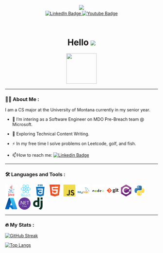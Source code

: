 <div id="header" align="center">
  <img src="https://media.giphy.com/media/RJaiws3GnVHcybdk0l/giphy.gif?cid=ecf05e47mup1ujkskxp2nmoxu0kguunyw6ldygipo83wec5y&rid=giphy.gif&ct=s" width="100"/>
</div>

<div id="badges" align="center">
  <a href="https://www.linkedin.com/in/rileymarsden/">
    <img src="https://img.shields.io/badge/LinkedIn-blue?style=for-the-badge&logo=linkedin&logoColor=white" alt="LinkedIn Badge"/>
  </a>
  <a href="your-youtube-URL">
    <img src="https://img.shields.io/badge/-resume-success?style=for-the-badge&logo=resume&logoColor=white" alt="Youtube Badge"/>
  </a>
</div>

<p align="center"><img src="https://komarev.com/ghpvc/?username=Rileyj-m&style=flat-square&color=blue" alt=""></p>

<h1 align="center">Hello <img src="https://media.giphy.com/media/hvRJCLFzcasrR4ia7z/giphy.gif" width="40"></h1>

<div align="center">
  <img src="https://media.giphy.com/media/KVIc91lhph6q0eS54S/giphy.gif?cid=ecf05e47p2d0f0zg6xf612l1mua2qyipunb1poo2rxu1loim&rid=giphy.gif&ct=s" width="100" height="100"/>
</div>

---

### :man_technologist: About Me :
I am a CS major at the University of Montana currently in my senior year.

- :telescope: I’m intering as a Software Engineer on MDO Pre-Breach team @ Microsoft.

- :seedling: Exploring Technical Content Writing.

- :zap: In my free time I solve problems on Leetcode, golf, and fish.

- :mailbox:How to reach me: [![Linkedin Badge](https://img.shields.io/badge/-Riley-blue?style=flat&logo=Linkedin&logoColor=white)](https://www.linkedin.com/in/rileymarsden/)

---

### :hammer_and_wrench: Languages and Tools :
<div>
  <img src="https://github.com/devicons/devicon/blob/master/icons/java/java-original-wordmark.svg" title="Java" alt="Java" width="40" height="40"/>&nbsp;
  <img src="https://github.com/devicons/devicon/blob/master/icons/react/react-original-wordmark.svg" title="React" alt="React" width="40" height="40"/>&nbsp;
  <img src="https://github.com/devicons/devicon/blob/master/icons/css3/css3-plain-wordmark.svg"  title="CSS3" alt="CSS" width="40" height="40"/>&nbsp;
  <img src="https://github.com/devicons/devicon/blob/master/icons/html5/html5-original.svg" title="HTML5" alt="HTML" width="40" height="40"/>&nbsp;
  <img src="https://github.com/devicons/devicon/blob/master/icons/javascript/javascript-original.svg" title="JavaScript" alt="JavaScript" width="40" height="40"/>&nbsp;
  <img src="https://github.com/devicons/devicon/blob/master/icons/mysql/mysql-original-wordmark.svg" title="MySQL"  alt="MySQL" width="40" height="40"/>&nbsp;
  <img src="https://github.com/devicons/devicon/blob/master/icons/nodejs/nodejs-original-wordmark.svg" title="NodeJS" alt="NodeJS" width="40" height="40"/>&nbsp;
  <img src="https://github.com/devicons/devicon/blob/master/icons/git/git-original-wordmark.svg" title="Git" **alt="Git" width="40" height="40"/>
  <img src="https://github.com/devicons/devicon/blob/1119b9f84c0290e0f0b38982099a2bd027a48bf1/icons/csharp/csharp-original.svg" title="CSharp" **alt="CSharp" width="40" height="40"/>
  <img src="https://github.com/devicons/devicon/blob/1119b9f84c0290e0f0b38982099a2bd027a48bf1/icons/python/python-original.svg" title="Python" **alt="Python" width="40" height="40"/>
  <img src="https://github.com/devicons/devicon/blob/1119b9f84c0290e0f0b38982099a2bd027a48bf1/icons/azure/azure-original.svg" title="Azure" **alt="Azure" width="40" height="40"/>
  <img src="https://github.com/devicons/devicon/blob/1119b9f84c0290e0f0b38982099a2bd027a48bf1/icons/dotnetcore/dotnetcore-original.svg" title=".net" **alt=".net" width="40" height="40"/>
  <img src="https://github.com/devicons/devicon/blob/1119b9f84c0290e0f0b38982099a2bd027a48bf1/icons/django/django-plain.svg" title="Django" **alt="Django" width="40" height="40"/>
</div>

---

### :fire: My Stats :

[![GitHub Streak](http://github-readme-streak-stats.herokuapp.com?user=Rileyj-m&theme=dark&background=000000)](https://git.io/streak-stats)

[![Top Langs](https://github-readme-stats.vercel.app/api/top-langs/?username=Rileyj-m&layout=compact&theme=vision-friendly-dark)](https://github.com/anuraghazra/github-readme-stats)

